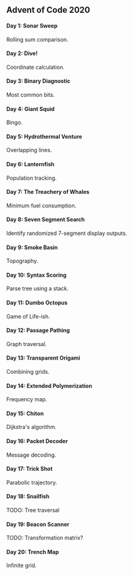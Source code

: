 ## Advent of Code 2020

#### Day 1: Sonar Sweep

Rolling sum comparison.

#### Day 2: Dive!

Coordinate calculation.

#### Day 3: Binary Diagnostic

Most common bits.

#### Day 4: Giant Squid

Bingo.

#### Day 5: Hydrothermal Venture

Overlapping lines.

#### Day 6: Lanternfish

Population tracking.

#### Day 7: The Treachery of Whales

Minimum fuel consumption.

#### Day 8: Seven Segment Search

Identify randomized 7-segment display outputs.

#### Day 9: Smoke Basin

Topography.

#### Day 10: Syntax Scoring

Parse tree using a stack.

#### Day 11: Dumbo Octopus

Game of Life-ish.

#### Day 12: Passage Pathing

Graph traversal.

#### Day 13: Transparent Origami

Combining grids.

#### Day 14: Extended Polymerization

Frequency map.

#### Day 15: Chiton

Dijkstra's algorithm.

#### Day 16: Packet Decoder

Message decoding.

#### Day 17: Trick Shot

Parabolic trajectory.

#### Day 18: Snailfish

TODO: Tree traversal

#### Day 19: Beacon Scanner

TODO: Transformation matrix?

#### Day 20: Trench Map

Infinite grid.
 